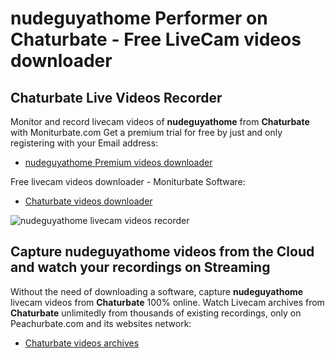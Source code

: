 # nudeguyathome Performer on Chaturbate - Free LiveCam videos downloader

## Chaturbate Live Videos Recorder

Monitor and record livecam videos of **nudeguyathome** from **Chaturbate** with Moniturbate.com
Get a premium trial for free by just and only registering with your Email address:
* [nudeguyathome Premium videos downloader](https://moniturbate.com/request-demo-licence-key.html)

Free livecam videos downloader - Moniturbate Software:
* [Chaturbate videos downloader](https://moniturbate.com/moniturbate-download-software.html)

![nudeguyathome livecam videos recorder](https://peachurnet.com/templates/moniturbate-software.png)


## Capture nudeguyathome videos from the Cloud and watch your recordings on Streaming

Without the need of downloading a software, capture **nudeguyathome** livecam videos from **Chaturbate** 100% online.
Watch Livecam archives from **Chaturbate** unlimitedly from thousands of existing recordings, only on Peachurbate.com and its websites network:
* [Chaturbate videos archives](https://peachurnet.com/)